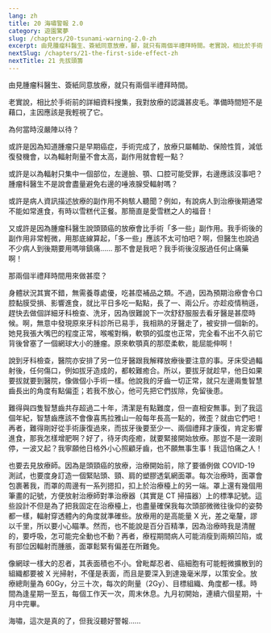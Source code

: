 ```yaml
---
lang: zh
title: 20 海嘯警報 2.0
category: 遊園驚夢
slug: /chapters/20-tsunami-warning-2.0-zh
excerpt: 由見腫瘤科醫生、簽紙同意放療，腳，就只有兩個半禮拜時間。老實說，相比於手術前的詳細資料搜集，我對放療的認識甚皮毛。
nextSlug: /chapters/21-the-first-side-effect-zh
nextTitle: 21 先拔頭籌
---
```


<p class="cn">由見腫瘤科醫生、簽紙同意放療，就只有兩個半禮拜時間。
 
<p class="cn">老實說，相比於手術前的詳細資料搜集，我對放療的認識甚皮毛。準備時間短不是藉口，主因應該是我輕視了它。
 
<p class="cn">為何當時沒嚴陣以待？
 
<p class="cn">或許是因為知道腫瘤只是早期癌症，手術完成了，放療只屬輔助、保險性質，減低復發機會，以為輻射劑量不會太高，副作用就會輕一點？
 
<p class="cn">或許是以為輻射只集中一個部位，左邊臉、顎、口腔可能受罪，右邊應該沒事吧？腫瘤科醫生不是說會盡量避免右邊的唾液腺受輻射嗎？
 
<p class="cn">或許是病人資訊描述放療的副作用不夠駭人聽聞？例如，有說病人到治療後期通常不能如常進食，有時以雪糕代正餐。那簡直是愛雪糕之人的福音！
 
<p class="cn">又或許是因為腫瘤科醫生說頭頸癌的放療會比手術「多一些」副作用。我手術後的副作用非常輕微，用那底線算起，「多一些」應該不太可怕吧？啊，但醫生也說過不少病人到後期要用嗎啡鎮痛...... 那不會是我吧？我手術後沒服過任何止痛藥啊！
 
<p class="cn">那兩個半禮拜時間用來做甚麼？
 
<p class="cn">身體狀況其實不錯，無需養尊處優，吃甚麼補品之類。不過，因為預期治療會令口腔黏膜受損、影響進食，就比平日多吃一點點，長了一、兩公斤。亦趁疫情稍遜，趕快去做個詳細牙科檢查、洗牙，因為很難說下一次舒舒服服去看牙醫是甚麼時候。啊，無意中發現原來牙科診所已易手，我相熟的牙醫走了，被安排一個新的。她見我張大嘴巴的程度正常，喉嚨對稱，軟顎的弧度也正常，完全看不出不久前它背後曾塞了一個網球大小的腫瘤。原來軟顎真的那麼柔軟，能屈能伸啊！
 
<p class="cn">說到牙科檢查，醫院亦安排了另一位牙醫跟我解釋放療後要注意的事。牙床受過輻射後，任何傷口，例如拔牙造成的，都較難癒合。所以，要拔牙就趁早，他日如果要拔就要到醫院，像做個小手術一樣。他說我的牙齒一切正常，就只左邊兩隻智慧齒長出的角度有點偏歪；若我不放心，他可先把它們拔除，免留後患。
 
<p class="cn">難得與四隻智慧齒共存超過二十年，清潔是有點難度，但一直相安無事。到了我這個年紀，智慧齒應該不會像喜馬拉雅山一般每年長高一點的，微歪？就由它們吧！再者，難得剛好從手術康復過來，而拔牙後要至少一、兩個禮拜才康復，肯定影響進食，那我怎樣增肥啊？好了，待牙肉痊癒，就要緊接開始放療。那豈不是一波剛停，一波又起？我寧願他日格外小心照顧牙齒，也不願無事生事！我這怕痛之人！
 
<p class="cn">也要去見放療師。因為是頭頸癌的放療，治療開始前，除了要循例做 COVID-19 測試，也要度身訂造一個緊貼頭、頸、肩的塑膠透氣網面罩。每次治療時，面罩會包裹著我，而罩的周邊有一系列摁扣，扣上於治療檯上的另一端。罩上還有幾個用筆畫的記號，方便放射治療師對準治療器（其實是 CT 掃描器）上的標準記號。這些設計不但是為了把我固定在治療檯上，也盡量確保我每次頭部微微往後仰的姿勢都一樣，輻射穿透體內的角度就準確些。放療用的是高能量 X 光，差之毫釐，謬以千里，所以要小心瞄準。然而，也不能說是百分百精準，因為治療時我是清醒的，要呼吸，怎可能完全動也不動？再者，療程期間病人可能消瘦到兩頰凹陷，或有部位因輻射而腫脹，面罩鬆緊有偏差在所難免。
 
<p class="cn">像網球一樣大的忍者，其表面積也不小。曾毗鄰忍者、癌細胞有可能輕微擴散到的組織都要被 X 光掃射，不僅是表面，而且是要深入到達幾毫米厚，以策安全。放療總劑量為 60Gy，分三十次，每次的劑量（2Gy）、目標組織、角度都一樣。時間為逢星期一至五，每個工作天一次，周末休息。九月初開始，連續六個星期，十月中完畢。
 
<p class="cn">海嘯，這次是真的了，但我沒聽好警報......